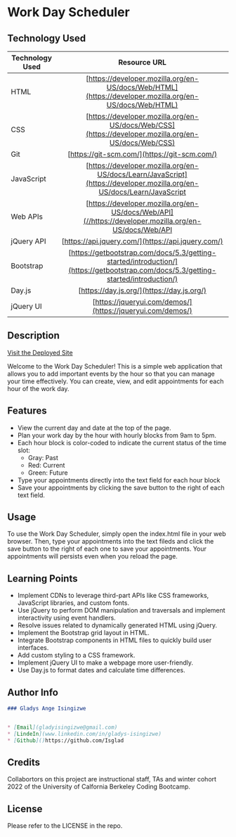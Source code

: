 # Work Day Scheduler

## Technology Used

| Technology Used         | Resource URL           | 
| ------------- |:-------------:| 
| HTML    | [https://developer.mozilla.org/en-US/docs/Web/HTML](https://developer.mozilla.org/en-US/docs/Web/HTML) | 
| CSS     | [https://developer.mozilla.org/en-US/docs/Web/CSS](https://developer.mozilla.org/en-US/docs/Web/CSS)      |   
| Git | [https://git-scm.com/](https://git-scm.com/)     |   
| JavaScript   | [https://developer.mozilla.org/en-US/docs/Learn/JavaScript](https://developer.mozilla.org/en-US/docs/Learn/JavaScript      |
| Web APIs	 | [https://developer.mozilla.org/en-US/docs/Web/API](//https://developer.mozilla.org/en-US/docs/Web/API      |
| jQuery API   | [https://api.jquery.com/](https://api.jquery.com/)  |
| Bootstrap   | [https://getbootstrap.com/docs/5.3/getting-started/introduction/](https://getbootstrap.com/docs/5.3/getting-started/introduction/)     |
| Day.js  | [https://day.js.org/](https://day.js.org/)    |
| jQuery UI  | [https://jqueryui.com/demos/](https://jqueryui.com/demos/)     |


## Description

[Visit the Deployed Site](https://isglad.github.io/work-day-scheduler/)

Welcome to the Work Day Scheduler! This is a simple web application that allows you to add important events by the hour so that you can manage your time effectively. You can create, view, and edit appointments for each hour of the work day.

## Features

- View the current day and date at the top of the page.
- Plan your work day by the hour with hourly blocks from 9am to 5pm.
- Each hour block is color-coded to indicate the current status of the time slot:
    - Gray: Past
    - Red: Current
    - Green: Future
- Type your appointments directly into the text field for each hour block
- Save your appointments by clicking the save button to the right of each text field.

## Usage

To use the Work Day Scheduler, simply open the index.html file in your web browser. Then, type your appointments into the text fileds and click the save button to the right of each one to save your appointments. Your appointments will persists even when you reload the page.

## Learning Points

- Implement CDNs to leverage third-part APIs like CSS frameworks, JavaScript libraries, and custom fonts.
- Use jQuery to perform DOM manipulation and traversals and implement interactivity using event handlers.
- Resolve issues related to dynamically generated HTML using jQuery.
- Implement the Bootstrap grid layout in HTML.
- Integrate Bootstrap components in HTML files to quickly build user interfaces.
- Add custom styling to a CSS framework.
- Implement jQuery UI to make a webpage more user-friendly.
- Use Day.js to format dates and calculate time differences.

## Author Info 

```md
### Gladys Ange Isingizwe 


* [Email](gladyisingizwe@gmail.com)
* [LindeIn](www.linkedin.com/in/gladys-isingizwe)
* [Github]()https://github.com/Isglad
```

## Credits

Collabortors on this project are instructional staff, TAs and winter cohort 2022 of the University of Calfornia Berkeley Coding Bootcamp.

## License

Please refer to the LICENSE in the repo.